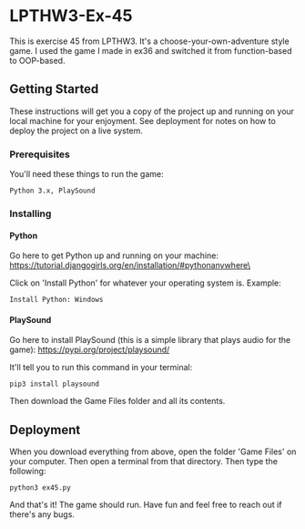 # LPTHW3-Ex-45

This is exercise 45 from LPTHW3. It's a choose-your-own-adventure style game. I used the game I made in ex36 and switched it from function-based to OOP-based.

## Getting Started

These instructions will get you a copy of the project up and running on your local machine for your enjoyment. See deployment for notes on how to deploy the project on a live system.

### Prerequisites

You'll need these things to run the game:

```
Python 3.x, PlaySound
```

### Installing

#### Python

Go here to get Python up and running on your machine:
https://tutorial.djangogirls.org/en/installation/#pythonanywhere\

Click on 'Install Python' for whatever your operating system is. Example:

```
Install Python: Windows
```
#### PlaySound

Go here to install PlaySound (this is a simple library that plays audio for the game):
https://pypi.org/project/playsound/

It'll tell you to run this command in your terminal:

```
pip3 install playsound
```
Then download the Game Files folder and all its contents.

## Deployment

When you download everything from above, open the folder 'Game Files' on your computer. Then open a terminal from that directory. Then type the following:

```
python3 ex45.py
```
And that's it! The game should run. Have fun and feel free to reach out if there's any bugs.
